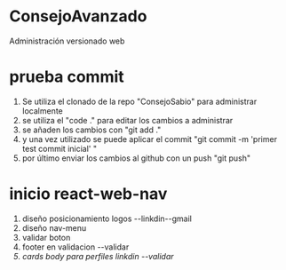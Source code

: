 # ConsejoAvanzado
Administración versionado web

# prueba commit
1. Se utiliza el clonado de la repo "ConsejoSabio" para administrar localmente
2. se utiliza el "code ." para editar los cambios a administrar
3. se añaden los cambios con "git add ."
4. y una vez utilizado se puede aplicar el commit "git commit -m 'primer test commit inicial' "
5. por último enviar los cambios al github con un push "git push"

# inicio react-web-nav 
1. diseño posicionamiento logos --linkdin--gmail
2. diseño nav-menu
3. validar boton
4. footer en validacion --validar<i> 
5. cards body para perfiles linkdin --validar<CardItem>

